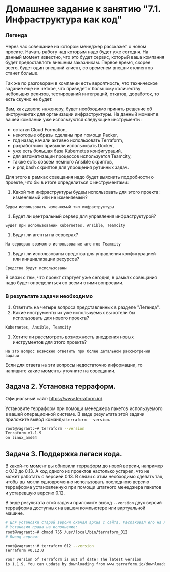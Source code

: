 # Домашнее задание к занятию "7.1. Инфраструктура как код"


### Легенда
 
Через час совещание на котором менеджер расскажет о новом проекте. Начать работу над которым надо 
будет уже сегодня. 
На данный момент известно, что это будет сервис, который ваша компания будет предоставлять внешним заказчикам.
Первое время, скорее всего, будет один внешний клиент, со временем внешних клиентов станет больше.

Так же по разговорам в компании есть вероятность, что техническое задание еще не четкое, что приведет к большому
количеству небольших релизов, тестирований интеграций, откатов, доработок, то есть скучно не будет.  
   
Вам, как девопс инженеру, будет необходимо принять решение об инструментах для организации инфраструктуры.
На данный момент в вашей компании уже используются следующие инструменты: 
- остатки Сloud Formation, 
- некоторые образы сделаны при помощи Packer,
- год назад начали активно использовать Terraform, 
- разработчики привыкли использовать Docker, 
- уже есть большая база Kubernetes конфигураций, 
- для автоматизации процессов используется Teamcity, 
- также есть совсем немного Ansible скриптов, 
- и ряд bash скриптов для упрощения рутинных задач.  

Для этого в рамках совещания надо будет выяснить подробности о проекте, что бы в итоге определиться с инструментами:

1. Какой тип инфраструктуры будем использовать для этого проекта: изменяемый или не изменяемый?
```
Будем использовать изменяемый тип инфраструктуры
```
1. Будет ли центральный сервер для управления инфраструктурой?
```
Будет при использовании Kubernetes, Ansible, Teamcity
```
1. Будут ли агенты на серверах?
```
На серверах возможно использование агентов Teamcity
```
1. Будут ли использованы средства для управления конфигурацией или инициализации ресурсов? 
```
Средства будут использованы
``` 
В связи с тем, что проект стартует уже сегодня, в рамках совещания надо будет определиться со всеми этими вопросами.

### В результате задачи необходимо

1. Ответить на четыре вопроса представленных в разделе "Легенда". 
1. Какие инструменты из уже используемых вы хотели бы использовать для нового проекта? 
```
Kubernetes, Ansible, Teamcity
```
1. Хотите ли рассмотреть возможность внедрения новых инструментов для этого проекта? 
```
На это вопрос возможно ответить при более детальном рассмотрении задачи
```
Если для ответа на эти вопросы недостаточно информации, то напишите какие моменты уточните на совещании.


## Задача 2. Установка терраформ. 

Официальный сайт: https://www.terraform.io/

Установите терраформ при помощи менеджера пакетов используемого в вашей операционной системе.
В виде результата этой задачи приложите вывод команды `terraform --version`.
```bash
root@vagrant:~# terraform --version
Terraform v1.1.9
on linux_amd64
```
## Задача 3. Поддержка легаси кода. 

В какой-то момент вы обновили терраформ до новой версии, например с 0.12 до 0.13. 
А код одного из проектов настолько устарел, что не может работать с версией 0.13. 
В связи с этим необходимо сделать так, чтобы вы могли одновременно использовать последнюю версию терраформа установленную при помощи
штатного менеджера пакетов и устаревшую версию 0.12. 

В виде результата этой задачи приложите вывод `--version` двух версий терраформа доступных на вашем компьютере 
или виртуальной машине.

```bash
# Для установки старой версии скачал архив с сайта. Распаковал его на локальной машине, переименовал исполняемый файл terraform в terraform_012, поместил его в директории /usr/local/bin/
# Установил права на исполнение:
root@vagrant:~# chmod 755 /usr/local/bin/terraform_012
# Вывод версии:

root@vagrant:~# terraform_012 --version
Terraform v0.12.0

Your version of Terraform is out of date! The latest version
is 1.1.9. You can update by downloading from www.terraform.io/downloads.html
```
